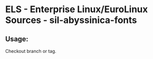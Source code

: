 # ELS - Enterprise Linux/EuroLinux Sources - sil-abyssinica-fonts
 
## Usage:
  Checkout branch or tag.
